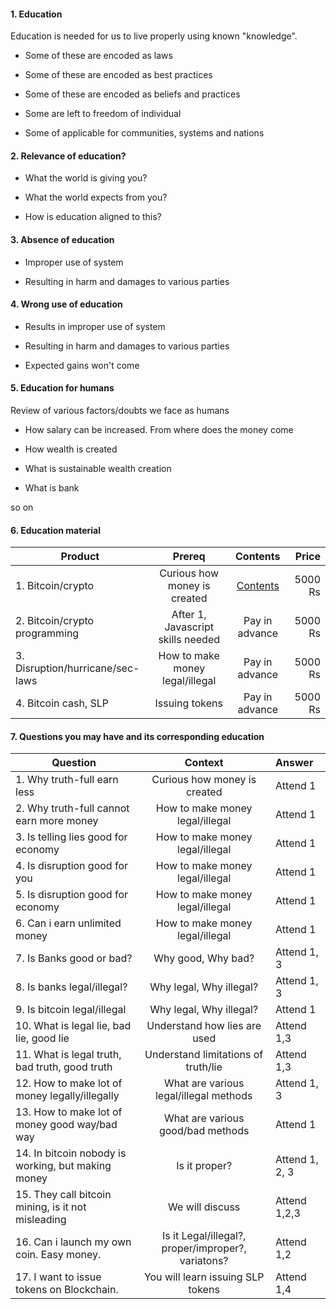 #### 1. Education

Education is needed for us to live properly using known "knowledge". 

- Some of these are encoded as laws

- Some of these are encoded as best practices

- Some of these are encoded as beliefs and practices

- Some are left to freedom of individual

- Some of applicable for communities, systems and nations

#### 2. Relevance of education?

- What the world is giving you? 

- What the world expects from you?

- How is education aligned to this?


#### 3. Absence of education

- Improper use of system

- Resulting in harm and damages to various parties

#### 4. Wrong use of education

- Results in improper use of system

- Resulting in harm and damages to various parties

- Expected gains won't come


#### 5. Education for humans

Review of various factors/doubts we face as humans

- How salary can be increased. From where does the money come

- How wealth is created

- What is sustainable wealth creation

- What is bank

so on

#### 6. Education material

| Product   |   Prereq |   Contents     |  Price |
|---------- |:-------------:|:-------------:|------:|
|1. Bitcoin/crypto | Curious how money is created  | [Contents](firststdbitcoin.md)| 5000 Rs|
|2. Bitcoin/crypto programming | After 1, Javascript skills needed  | Pay in advance| 5000 Rs|
|3. Disruption/hurricane/sec-laws | How to make money legal/illegal  | Pay in advance | 5000 Rs|
|4. Bitcoin cash, SLP|  Issuing tokens  | Pay in advance | 5000 Rs|

#### 7. Questions you may have and its corresponding education

| Question   |   Context |   Answer |
|---------- |:-------------:|:------------|
|1. Why truth-full earn less | Curious how money is created  |  Attend 1|
|2. Why truth-full cannot earn more money | How to make money legal/illegal  | Attend 1|
|3. Is telling lies good for economy | How to make money legal/illegal  | Attend 1|
|4. Is disruption good for you  | How to make money legal/illegal  | Attend 1|
|5. Is disruption good for economy  | How to make money legal/illegal  | Attend 1|
|6. Can i earn unlimited money  | How to make money legal/illegal  | Attend 1|
|7. Is Banks good or bad? | Why good, Why bad?  | Attend 1, 3|
|8. Is banks legal/illegal? | Why legal, Why illegal?  | Attend 1, 3|
|9. Is bitcoin legal/illegal | Why legal, Why illegal?  | Attend 1|
|10. What is legal lie, bad lie, good lie | Understand how lies are used  | Attend 1,3 |
|11. What is legal truth, bad truth, good truth | Understand limitations of truth/lie  |Attend 1,3|
|12. How to make lot of money legally/illegally | What are various legal/illegal methods | Attend 1, 3 | 
|13. How to make lot of money good way/bad way | What are various good/bad methods  | Attend 1 |
|14. In bitcoin nobody is working, but making money | Is it proper?  | Attend 1, 2, 3 |
|15. They call bitcoin mining, is it not misleading | We will discuss | Attend 1,2,3| 
|16. Can i launch my own coin. Easy money. | Is it Legal/illegal?, proper/improper?, variatons?  | Attend 1,2 |
|17. I want to issue tokens on Blockchain. | You will learn issuing SLP tokens  | Attend 1,4 |
